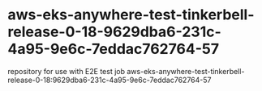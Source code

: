 # aws-eks-anywhere-test-tinkerbell-release-0-18-9629dba6-231c-4a95-9e6c-7eddac762764-57
repository for use with E2E test job aws-eks-anywhere-test-tinkerbell-release-0-18:9629dba6-231c-4a95-9e6c-7eddac762764-57
